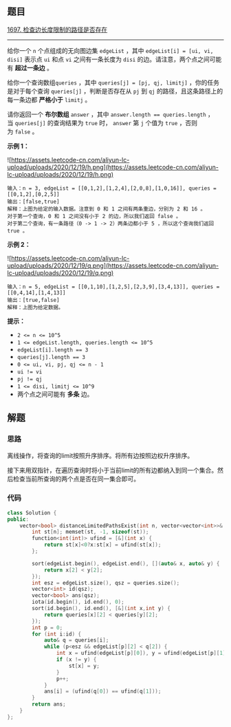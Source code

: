 ## 题目

[1697. 检查边长度限制的路径是否存在](https://leetcode.cn/problems/checking-existence-of-edge-length-limited-paths/)

---

给你一个 `n` 个点组成的无向图边集 `edgeList` ，其中 `edgeList[i] = [ui, vi, disi]` 表示点 `ui` 和点 `vi` 之间有一条长度为 `disi` 的边。请注意，两个点之间可能有 **超过一条边** 。

给你一个查询数组`queries` ，其中 `queries[j] = [pj, qj, limitj]` ，你的任务是对于每个查询 `queries[j]` ，判断是否存在从 `pj` 到 `qj` 的路径，且这条路径上的每一条边都 **严格小于** `limitj` 。

请你返回一个 **布尔数组** `answer` ，其中 `answer.length == queries.length` ，当 `queries[j]` 的查询结果为 `true` 时， `answer` 第 `j` 个值为 `true` ，否则为 `false` 。

**示例 1：**

![https://assets.leetcode-cn.com/aliyun-lc-upload/uploads/2020/12/19/h.png](https://assets.leetcode-cn.com/aliyun-lc-upload/uploads/2020/12/19/h.png)

```
输入：n = 3, edgeList = [[0,1,2],[1,2,4],[2,0,8],[1,0,16]], queries = [[0,1,2],[0,2,5]]
输出：[false,true]
解释：上图为给定的输入数据。注意到 0 和 1 之间有两条重边，分别为 2 和 16 。
对于第一个查询，0 和 1 之间没有小于 2 的边，所以我们返回 false 。
对于第二个查询，有一条路径（0 -> 1 -> 2）两条边都小于 5 ，所以这个查询我们返回 true 。

```

**示例 2：**

![https://assets.leetcode-cn.com/aliyun-lc-upload/uploads/2020/12/19/q.png](https://assets.leetcode-cn.com/aliyun-lc-upload/uploads/2020/12/19/q.png)

```
输入：n = 5, edgeList = [[0,1,10],[1,2,5],[2,3,9],[3,4,13]], queries = [[0,4,14],[1,4,13]]
输出：[true,false]
解释：上图为给定数据。

```

**提示：**

- `2 <= n <= 10^5`
- `1 <= edgeList.length, queries.length <= 10^5`
- `edgeList[i].length == 3`
- `queries[j].length == 3`
- `0 <= ui, vi, pj, qj <= n - 1`
- `ui != vi`
- `pj != qj`
- `1 <= disi, limitj <= 10^9`
- 两个点之间可能有 **多条** 边。

## 解题

### 思路

离线操作，将查询的limit按照升序排序。将所有边按照边权升序排序。

接下来用双指针，在遍历查询时将小于当前limit的所有边都纳入到同一个集合。然后检查当前所查询的两个点是否在同一集合即可。

### 代码

```cpp
class Solution {
public:
    vector<bool> distanceLimitedPathsExist(int n, vector<vector<int>>& edgeList, vector<vector<int>>& queries) {
        int st[n]; memset(st, -1, sizeof(st));
        function<int(int)> ufind = [&](int x) {
            return st[x]<0?x:st[x] = ufind(st[x]);
        };

        sort(edgeList.begin(), edgeList.end(), [](auto& x, auto& y) {
            return x[2] < y[2];
        });
        int esz = edgeList.size(), qsz = queries.size();
        vector<int> id(qsz);
        vector<bool> ans(qsz);
        iota(id.begin(), id.end(), 0);
        sort(id.begin(), id.end(), [&](int x,int y) {
            return queries[x][2] < queries[y][2];
        });
        int p = 0;
        for (int i:id) {
            auto& q = queries[i];
            while (p<esz && edgeList[p][2] < q[2]) {
                int x = ufind(edgeList[p][0]), y = ufind(edgeList[p][1]);
                if (x != y) {
                    st[x] = y;
                }
                p++;
            }
            ans[i] = (ufind(q[0]) == ufind(q[1]));
        }
        return ans;
    }
};

```
